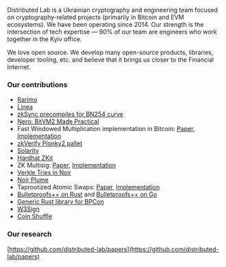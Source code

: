 Distributed Lab is a Ukrainian cryptography and engineering team focused on cryptography-related projects (primarily in Bitcoin and EVM ecosystems). We have been operating since 2014. Our strength is the intersection of tech expertise — 90% of our team are engineers who work together in the Kyiv office.

We love open source. We develop many open-source products, libraries, developer tooling, etc. and believe that it brings us closer to the Financial Internet.

### Our contributions

- [Rarimo](https://github.com/rarimo)
- [Linea](https://github.com/Consensys/linea-monorepo/pull/356)
- [zkSync precompiles for BN254 curve](https://github.com/distributed-lab/era-zkevm_circuits/tree/feature/bn254-circuits/src/bn254)
- [Nero: BitVM2 Made Practical](https://github.com/distributed-lab/nero)
- Fast Windowed Multiplication implementation in Bitcoin: [Paper](https://github.com/distributed-lab/bitcoin-window-mul/blob/main/paper/iacrdoc.pdf), [Implementation](https://github.com/distributed-lab/bitcoin-window-mul)
- [zkVerify Plonky2 pallet](https://github.com/zkVerify/zkVerify/pull/194)
- [Solarity](https://github.com/dl-solarity)
- [Hardhat ZKit](https://github.com/dl-solarity/hardhat-zkit)
- ZK Multisig: [Paper](https://github.com/distributed-lab/papers/blob/main/zk-multisig/zk_multisig.pdf), [Implementation](https://github.com/distributed-lab/zk-multisig)
- [Verkle Tries in Noir](https://github.com/distributed-lab/noir-verkle)
- [Noir Plume](https://github.com/distributed-lab/noir-plume)
- Taprootized Atomic Swaps: [Paper](https://github.com/distributed-lab/bitcoin-window-mul/blob/main/paper/iacrdoc.pdf), [Implementation](https://github.com/distributed-lab/taprootized-atomic-swaps)
- [Bulletproofs++ on Rust](https://github.com/distributed-lab/bp-pp) and [Bulletproofs++ on Go](https://github.com/distributed-lab/bulletproofs)
- [Generic Rust library for BPCon](https://github.com/distributed-lab/bpcon)
- [W3Sign](https://github.com/dl-w3sign)
- [Coin Shuffle](https://github.com/coin-shuffle)

### Our research

[https://github.com/distributed-lab/papers](https://github.com/distributed-lab/papers)
